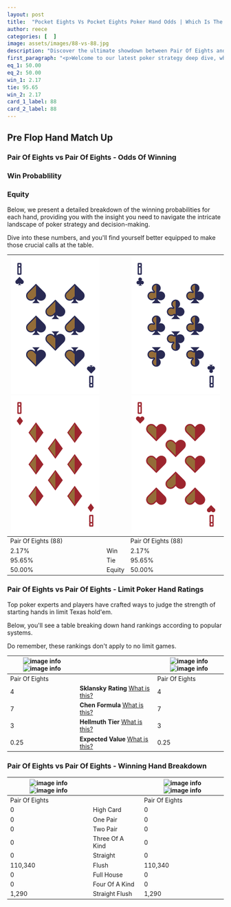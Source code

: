 ```yaml
---
layout: post
title:  "Pocket Eights Vs Pocket Eights Poker Hand Odds | Which Is The Better Hand In Poker? A Complete Guide"
author: reece
categories: [  ]
image: assets/images/88-vs-88.jpg
description: "Discover the ultimate showdown between Pair Of Eights and Pair Of Eights in poker! Uncover the odds, strategies, and scenarios where one hand triumphs over the other. Get ready to up your poker game with this thrilling analysis."
first_paragraph: "<p>Welcome to our latest poker strategy deep dive, where we're pitting two distinct hands against each other in a high-stakes showdown: Pair Of Eights vs Pair Of Eights.</p><p>In the dynamic world of poker, every decision counts, and knowing which hand holds the upper hand is key to your success at the table.</p><p>In this article, we'll dissect these two hands, explore the scenarios where one dominates the other, and equip you with the knowledge to make strategic choices that can tip the odds in your favor.</p><p>Get ready to unravel the intriguing dynamics of these poker hands and elevate your game to new heights.</p>"
eq_1: 50.00
eq_2: 50.00
win_1: 2.17
tie: 95.65
win_2: 2.17
card_1_label: 88
card_2_label: 88
---
```




[comment]: # (sp0)

## Pre Flop Hand Match Up

<div class="table hand-ratings" markdown="1"> 



### Pair Of Eights vs Pair Of Eights - Odds Of Winning


  
<div class="row graphs"> 
<div class="col-lg-6">
    <h3>Win Probablility</h3>
    <canvas id="WinChart"></canvas>
</div>
<div class="col-lg-6">
    <h3>Equity</h3>
    <canvas id="EquityChart"></canvas>
</div>
</div>

  Below, we present a detailed breakdown of the winning probabilities for each hand, providing you with the insight you need to navigate the intricate landscape of poker strategy and decision-making. 

Dive into these numbers, and you'll find yourself better equipped to make those crucial calls at the table.


    
| ![image info](assets/images/hand1/8.png) ![image info](assets/images/hand1/8o.png) |  | ![image info](assets/images/hand2/8.png) ![image info](assets/images/hand2/8o.png) |
| -------- | -------- | -------- |
| Pair Of Eights (88) |  | Pair Of Eights (88) |
| 2.17% | Win | 2.17% |
| 95.65% | Tie | 95.65% |
| 50.00% | Equity | 50.00% |




[comment]: # (sp1)



### Pair Of Eights vs Pair Of Eights - Limit Poker Hand Ratings

Top poker experts and players have crafted ways to judge the strength of starting hands in limit Texas hold'em. 

Below, you'll see a table breaking down hand rankings according to popular systems. 

Do remember, these rankings don't apply to no limit games.


    
| ![image info](https://www.riverpairs.com/assets/images/hand1/8.png) ![image info](https://www.riverpairs.com/assets/images/hand1/8o.png) |  | ![image info](https://www.riverpairs.com/assets/images/hand2/8.png) ![image info](https://www.riverpairs.com/assets/images/hand2/8o.png) |
| -------- | -------- | -------- |
| Pair Of Eights |  | Pair Of Eights |
| 4 | **Sklansky Rating** [What is this?](/sklansky-rating-explained) | 4 |
| 7 | **Chen Formula** [What is this?](/chen-formula-explained) | 7 |
| 3 | **Hellmuth Tier** [What is this?](/Hellmuth-tier-explained) | 3 |
| 0.25 | **Expected Value** [What is this?](/expected-value-explained) | 0.25 |




[comment]: # (sp2)



### Pair Of Eights vs Pair Of Eights - Winning Hand Breakdown


    
| ![image info](https://www.riverpairs.com/assets/images/hand1/8.png) ![image info](https://www.riverpairs.com/assets/images/hand1/8o.png) |  | ![image info](https://www.riverpairs.com/assets/images/hand2/8.png) ![image info](https://www.riverpairs.com/assets/images/hand2/8o.png) |
| -------- | -------- | -------- |
| Pair Of Eights |  | Pair Of Eights |
| 0 | High Card | 0 |
| 0 | One Pair | 0 |
| 0 | Two Pair | 0 |
| 0 | Three Of A Kind | 0 |
| 0 | Straight | 0 |
| 110,340 | Flush | 110,340 |
| 0 | Full House | 0 |
| 0 | Four Of A Kind | 0 |
| 1,290 | Straight Flush | 1,290 |




[comment]: # (sp3)



</div>

[comment]: # (sp4)



[comment]: # (sp5)

